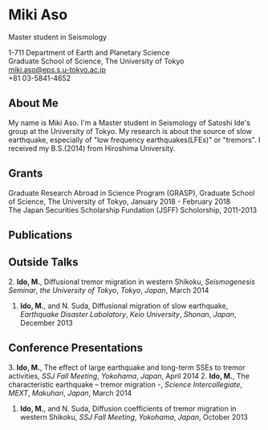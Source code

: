 # Miki Aso

Master student in Seismology  

1-711 Department of Earth and Planetary Science  
Graduate School of Science, The University of Tokyo  
miki.aso@eps.s.u-tokyo.ac.jp  
+81 03-5841-4652  

## About Me
My name is Miki Aso. I'm a Master student in Seismology of Satoshi Ide's group at the University of Tokyo. My research is about the source of slow earthquake, especially of "low frequency earthquakes(LFEs)" or "tremors". I received my B.S.(2014) from Hiroshima University.

## Grants
Graduate Research Abroad in Science Program (GRASP), Graduate School of Science, The University of Tokyo, January 2018 - February 2018  
The Japan Securities Scholarship Fundation (JSFF) Scholorship, 2011-2013  

## Publications

## Outside Talks
2\. __Ido, M.__, Diffusional tremor migration in western Shikoku, _Seismogenesis Seminar_, _the University of Tokyo_, _Tokyo_, _Japan_, March 2014 
1. __Ido, M.__, and N. Suda, Diffusional migration of slow earthquake, _Earthquake Disaster Labolatory_, _Keio University_, _Shonan_, _Japan_, December 2013  

## Conference Presentations
3\. __Ido, M.__, The effect of large earthquake and long-term SSEs to tremor activities, _SSJ Fall Meeting_, _Yokohama_, _Japan_, April 2014 
2. __Ido, M.__, The characteristic earthquake – tremor migration -, _Science Intercollegiate_, _MEXT_, _Makuhari_, _Japan_, March 2014 
1. __Ido, M.__, and N. Suda, Diffusion coefficients of tremor migration in western Shikoku, _SSJ Fall Meeting_, _Yokohama_, _Japan_, October 2013 
